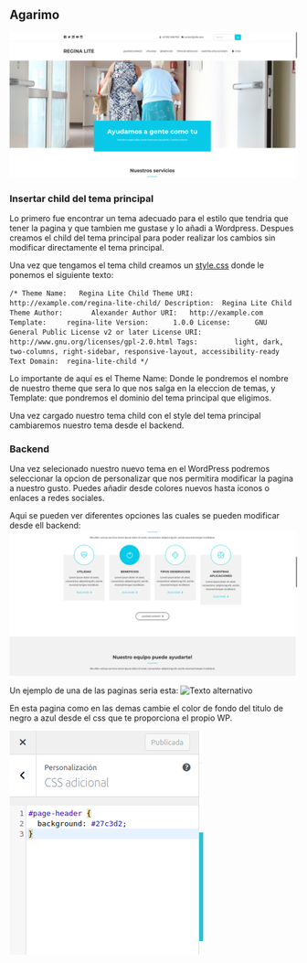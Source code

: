 ## Agarimo
![Texto alternativo](/html/wp-content/themes/regina-lite-child/images/home-tema.png)
### Insertar child del tema principal

Lo primero fue encontrar un tema adecuado para el estilo que tendria que tener la pagina y que tambien me gustase y lo añadi a Wordpress.
Despues creamos el child del tema principal para poder realizar los cambios sin modificar directamente el tema principal.

Una vez que tengamos el tema child creamos un [style.css](https://github.com/AFontanMoreira/TemaNuevo/blob/master/html/wp-content/themes/regina-lite-child/style.css)
donde le ponemos el siguiente texto:

`/*
 Theme Name:   Regina Lite Child
 Theme URI:    http://example.com/regina-lite-child/
 Description:  Regina Lite Child Theme
 Author:       Alexander
 Author URI:   http://example.com
 Template:     regina-lite
 Version:      1.0.0
 License:      GNU General Public License v2 or later
 License URI:  http://www.gnu.org/licenses/gpl-2.0.html
 Tags:         light, dark, two-columns, right-sidebar, responsive-layout, accessibility-ready
 Text Domain:  regina-lite-child
*/`

Lo importante de aquí es el Theme Name: Donde le pondremos el nombre de nuestro theme que sera 
lo que nos salga en la eleccion de temas, y Template: que pondremos el dominio del tema principal que eligimos.



Una vez cargado nuestro tema child con el style del tema principal cambiaremos nuestro tema desde el backend.

### Backend

Una vez selecionado nuestro nuevo tema en el WordPress podremos seleccionar la opcion de personalizar que nos permitira modificar la pagina a nuestro gusto.
Puedes añadir desde colores nuevos hasta iconos o enlaces a redes sociales.

Aqui se pueden ver diferentes opciones las cuales se pueden modificar desde ell backend:
![Texto alternativo](/html/wp-content/themes/regina-lite-child/images/home2-tema.png)


Un ejemplo de una de las paginas seria esta:
![Texto alternativo](/html/wp-content/themes/ff-associate-child/imagenes/acerca.png)

En esta pagina como en las demas cambie el color de fondo del titulo de negro a azul desde el css que te proporciona el propio WP.

![Texto alternativo](/html/wp-content/themes/regina-lite-child/images/css-backend.png)


